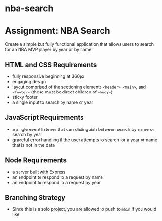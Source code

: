 # nba-search


# Assignment: NBA Search

Create a simple but fully functional application that allows users to search for an NBA MVP player by year or by name.

## HTML and CSS Requirements
* fully responsive beginning at 360px
* engaging design
* layout comprised of the sectioning elements `<header>`, `<main>`, and `<footer>` (these must be direct children of `<body>`)
* sticky footer
* a single input to search by name or year

## JavaScript Requirements
* a single event listener that can distinguish between search by name or search by year
* graceful error handling if the user attempts to search for a year or name that is not in the data

## Node Requirements
* a server built with Express
* an endpoint to respond to a request by name
* an endpoint to respond to a request by year

## Branching Strategy
* Since this is a solo project, you are allowed to push to `main` if you would like
